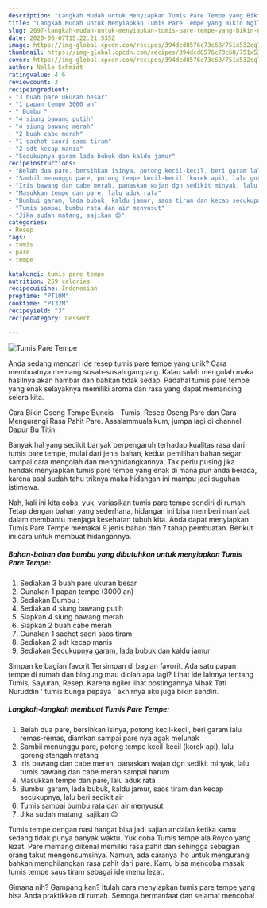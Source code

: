 ```yaml
---
description: "Langkah Mudah untuk Menyiapkan Tumis Pare Tempe yang Bikin Ngiler"
title: "Langkah Mudah untuk Menyiapkan Tumis Pare Tempe yang Bikin Ngiler"
slug: 2097-langkah-mudah-untuk-menyiapkan-tumis-pare-tempe-yang-bikin-ngiler
date: 2020-06-07T15:22:21.535Z
image: https://img-global.cpcdn.com/recipes/394dcd8576c73c68/751x532cq70/tumis-pare-tempe-foto-resep-utama.jpg
thumbnail: https://img-global.cpcdn.com/recipes/394dcd8576c73c68/751x532cq70/tumis-pare-tempe-foto-resep-utama.jpg
cover: https://img-global.cpcdn.com/recipes/394dcd8576c73c68/751x532cq70/tumis-pare-tempe-foto-resep-utama.jpg
author: Nelle Schmidt
ratingvalue: 4.6
reviewcount: 3
recipeingredient:
- "3 buah pare ukuran besar"
- "1 papan tempe 3000 an"
- " Bumbu "
- "4 siung bawang putih"
- "4 siung bawang merah"
- "2 buah cabe merah"
- "1 sachet saori saos tiram"
- "2 sdt kecap manis"
- "Secukupnya garam lada bubuk dan kaldu jamur"
recipeinstructions:
- "Belah dua pare, bersihkan isinya, potong kecil-kecil, beri garam lalu remas-remas, diamkan sampai pare nya agak melunak"
- "Sambil menunggu pare, potong tempe kecil-kecil (korek api), lalu goreng stengah matang"
- "Iris bawang dan cabe merah, panaskan wajan dgn sedikit minyak, lalu tumis bawang dan cabe merah sampai harum"
- "Masukkan tempe dan pare, lalu aduk rata"
- "Bumbui garam, lada bubuk, kaldu jamur, saos tiram dan kecap secukupnya, lalu beri sedikit air"
- "Tumis sampai bumbu rata dan air menyusut"
- "Jika sudah matang, sajikan 😊"
categories:
- Resep
tags:
- tumis
- pare
- tempe

katakunci: tumis pare tempe 
nutrition: 259 calories
recipecuisine: Indonesian
preptime: "PT10M"
cooktime: "PT32M"
recipeyield: "3"
recipecategory: Dessert

---
```



![Tumis Pare Tempe](https://img-global.cpcdn.com/recipes/394dcd8576c73c68/751x532cq70/tumis-pare-tempe-foto-resep-utama.jpg)

Anda sedang mencari ide resep tumis pare tempe yang unik? Cara membuatnya memang susah-susah gampang. Kalau salah mengolah maka hasilnya akan hambar dan bahkan tidak sedap. Padahal tumis pare tempe yang enak selayaknya memiliki aroma dan rasa yang dapat memancing selera kita.

Cara Bikin Oseng Tempe Buncis - Tumis. Resep Oseng Pare dan Cara Mengurangi Rasa Pahit Pare. Assalammualaikum, jumpa lagi di channel Dapur Bu Titin.

Banyak hal yang sedikit banyak berpengaruh terhadap kualitas rasa dari tumis pare tempe, mulai dari jenis bahan, kedua pemilihan bahan segar sampai cara mengolah dan menghidangkannya. Tak perlu pusing jika hendak menyiapkan tumis pare tempe yang enak di mana pun anda berada, karena asal sudah tahu triknya maka hidangan ini mampu jadi suguhan istimewa.


Nah, kali ini kita coba, yuk, variasikan tumis pare tempe sendiri di rumah. Tetap dengan bahan yang sederhana, hidangan ini bisa memberi manfaat dalam membantu menjaga kesehatan tubuh kita. Anda dapat menyiapkan Tumis Pare Tempe memakai 9 jenis bahan dan 7 tahap pembuatan. Berikut ini cara untuk membuat hidangannya.

<!--inarticleads1-->

##### Bahan-bahan dan bumbu yang dibutuhkan untuk menyiapkan Tumis Pare Tempe:

1. Sediakan 3 buah pare ukuran besar
1. Gunakan 1 papan tempe (3000 an)
1. Sediakan  Bumbu :
1. Sediakan 4 siung bawang putih
1. Siapkan 4 siung bawang merah
1. Siapkan 2 buah cabe merah
1. Gunakan 1 sachet saori saos tiram
1. Sediakan 2 sdt kecap manis
1. Sediakan Secukupnya garam, lada bubuk dan kaldu jamur


Simpan ke bagian favorit Tersimpan di bagian favorit. Ada satu papan tempe di rumah dan bingung mau diolah apa lagi? Lihat ide lainnya tentang Tumis, Sayuran, Resep. Karena ngiler lihat postingannya Mbak Tati Nuruddin &#39; tumis bunga pepaya &#39; akhirnya aku juga bikin sendiri. 

<!--inarticleads2-->

##### Langkah-langkah membuat Tumis Pare Tempe:

1. Belah dua pare, bersihkan isinya, potong kecil-kecil, beri garam lalu remas-remas, diamkan sampai pare nya agak melunak
1. Sambil menunggu pare, potong tempe kecil-kecil (korek api), lalu goreng stengah matang
1. Iris bawang dan cabe merah, panaskan wajan dgn sedikit minyak, lalu tumis bawang dan cabe merah sampai harum
1. Masukkan tempe dan pare, lalu aduk rata
1. Bumbui garam, lada bubuk, kaldu jamur, saos tiram dan kecap secukupnya, lalu beri sedikit air
1. Tumis sampai bumbu rata dan air menyusut
1. Jika sudah matang, sajikan 😊


Tumis tempe dengan nasi hangat bisa jadi sajian andalan ketika kamu sedang tidak punya banyak waktu. Yuk coba Tumis tempe ala Royco yang lezat. Pare memang dikenal memiliki rasa pahit dan sehingga sebagian orang takut mengonsumsinya. Namun, ada caranya lho untuk mengurangi bahkan menghilangkan rasa pahit dari pare. Kamu bisa mencoba masak tumis tempe saus tiram sebagai ide menu lezat. 

Gimana nih? Gampang kan? Itulah cara menyiapkan tumis pare tempe yang bisa Anda praktikkan di rumah. Semoga bermanfaat dan selamat mencoba!
